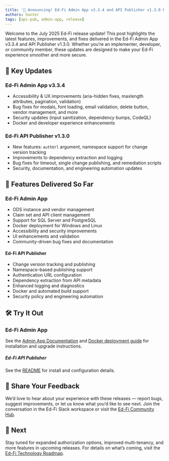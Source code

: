 ```yaml
---
title: '📢 Announcing! Ed-Fi Admin App v3.3.4 and API Publisher v1.3.0 Release'
authors: hunter
tags: [api-pub, admin-app, release]
---
```


Welcome to the July 2025 Ed-Fi release update! This post highlights the latest features, improvements, and fixes delivered in the Ed-Fi Admin App v3.3.4 and API Publisher v1.3.0. Whether you’re an implementer, developer, or community member, these updates are designed to make your Ed-Fi experience smoother and more secure.

<!-- truncate -->

## 📌 Key Updates

### Ed-Fi Admin App v3.3.4

- Accessibility & UX improvements (aria-hidden fixes, maxlength attributes, pagination, validation)
- Bug fixes for modals, font loading, email validation, delete button, vendor management, and more
- Security updates (input sanitization, dependency bumps, CodeQL)
- Docker and developer experience enhancements

### Ed-Fi API Publisher v1.3.0

- New features: `authUrl` argument, namespace support for change version tracking
- Improvements to dependency extraction and logging
- Bug fixes for timeout, single change publishing, and remediation scripts
- Security, documentation, and engineering automation updates

## 🚀 Features Delivered So Far

### Ed-Fi Admin App

- ODS instance and vendor management
- Claim set and API client management
- Support for SQL Server and PostgreSQL
- Docker deployment for Windows and Linux
- Accessibility and security improvements
- UI enhancements and validation
- Community-driven bug fixes and documentation

#### Ed-Fi API Publisher

- Change version tracking and publishing
- Namespace-based publishing support
- Authentication URL configuration
- Dependency extraction from API metadata
- Enhanced logging and diagnostics
- Docker and automated build support
- Security policy and engineering automation

## 🛠️ Try It Out

### Ed-Fi Admin App

See the [Admin App Documentation](/reference/admin-app) and [Docker deployment guide](https://github.com/Ed-Fi-Alliance-OSS/Ed-Fi-ODS-AdminApp/tree/v3.3.4/Docker) for installation and upgrade instructions.

##### Ed-Fi API Publisher

See the [README](https://github.com/Ed-Fi-Alliance-OSS/Ed-Fi-API-Publisher/blob/v1.3.0/README.md) for install and configuration details.

## 📣 Share Your Feedback

We’d love to hear about your experience with these releases — report bugs, suggest improvements, or let us know what you’d like to see next. Join the conversation in the Ed-Fi Slack workspace or visit the [Ed-Fi Community Hub](https://community.ed-fi.org/).

## 📅 Next

Stay tuned for expanded authorization options, improved multi-tenancy, and more features in upcoming releases. For details on what’s coming, visit the [Ed-Fi Technology Roadmap](https://github.com/orgs/Ed-Fi-Alliance-OSS/projects/1/views/2).
